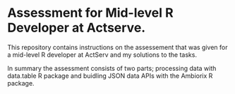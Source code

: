 # Assessment for Mid-level R Developer at Actserve.
This repository contains instructions on the assessement that was given for a mid-level R developer at ActServ and my solutions to the tasks.

In summary the assessment consists of two parts; processing data with data.table R package and buidling JSON data APIs with the Ambiorix R package.
